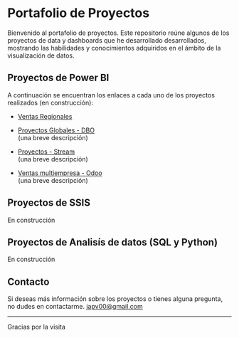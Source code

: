 # Portafolio de Proyectos

Bienvenido al portafolio de proyectos. Este repositorio reúne algunos de los proyectos de data y dashboards que he desarrollado desarrollados, mostrando las habilidades y conocimientos adquiridos en el ámbito de la visualización de datos.

## Proyectos de Power BI

A continuación se encuentran los enlaces a cada uno de los proyectos realizados (en construcción):

- [Ventas Regionales](https://github.com/japv00/data-portfolio/blob/main/VentasRegionales/ventasregionales.md)

- [Proyectos Globales - DBO](#)  
  (una breve descripción)

- [Proyectos - Stream](#)  
  (una breve descripción)

- [Ventas multiempresa - Odoo](#)  
  (una breve descripción)
  
## Proyectos de SSIS
En construcción

## Proyectos de Analisís de datos (SQL y Python)
En construcción


## Contacto

Si deseas más información sobre los proyectos o tienes alguna pregunta, no dudes en contactarme.
japv00@gmail.com

---

Gracias por la visita
